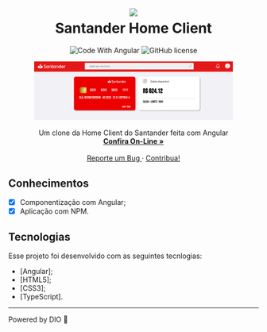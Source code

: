 <div align="center">

<h1 align="center">
 <img src="https://user-images.githubusercontent.com/45159366/101415619-1b103500-389d-11eb-83f8-74f87abf5eaf.png">
  <br />
  Santander Home Client
</h1>

  <!-- project badges -->
  <p align="center">
 <!--
   <img 
      alt="Project programing languages count" 
      src="https://img.shields.io/github/languages/count/felipeAguiarCode/node-js-bulk-downloader?color=6A57D5"
    >
 -->
  <!--
    <img 
      alt="Last commit on GitHub" 
      src="https://img.shields.io/github/last-commit/felipeAguiarCode/node-js-bulk-downloader?color=6A57D5"
    >
  -->
    <img 
        src="https://img.shields.io/badge/Code%20With-Angular%2016-E31918?logo=angular" 
        alt="Code With Angular">
   	<img 
      alt="GitHub license" 
      src="https://img.shields.io/github/license/felipeAguiarCode/angular-santander-home-clone?color=E31918"
    >
  </p> 

<div align="center">
  	<a href="#">
      <img src=".github/assets/preview.png" width="400" alt="preview" />
  	</a>
</div>

  <!-- project description and menu -->
  <p align="center">
      Um clone da Home Client do Santander feita com Angular
    <br />
    <a 
      href="## Usage">
      <strong>Confira On-Line »</strong>
    </a>
    <br />
    <br />
    <a 
      href="https://github.com/toddynan/
		santander-angular-home/issues">
      Reporte um Bug
    </a>
    ·
    <a 
      href="https://github.com/toddynan/santander-angular-home/issues/new">
      Contribua!
    </a>
  </p>
</div>

## Conhecimentos
- [x] Componentização com Angular;
- [x] Aplicação com NPM.

## Tecnologias

Esse projeto foi desenvolvido com as seguintes tecnlogias:
-   [Angular];
-   [HTML5];
-   [CSS3];
-   [TypeScript].

---

Powered by DIO :wave: